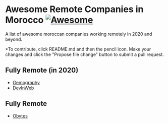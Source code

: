 # Awesome Remote Companies in Morocco [![Awesome](https://cdn.rawgit.com/sindresorhus/awesome/d7305f38d29fed78fa85652e3a63e154dd8e8829/media/badge.svg)](https://github.com/sindresorhus/awesome)

A list of awesome moroccan companies working remotely in 2020 and beyond.

*To contribute, click README.md and then the pencil icon. Make your changes and click the "Propose file change" button to submit a pull request. 

## Fully Remote (in 2020)
* [Gemography](https://gemography.com)
* [DevInWeb](https://devinweb.com)

## Fully Remote
* [Obytes](https://www.obytes.com)

